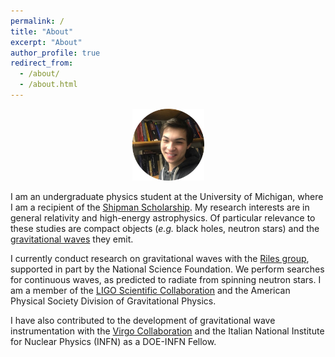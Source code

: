 ```yaml
---
permalink: /
title: "About"
excerpt: "About"
author_profile: true
redirect_from: 
  - /about/
  - /about.html
---
```

<p align="center"><img src = "/images/grantweldon.jpg" height="115" width="115"></p>


I am an undergraduate physics student at the University of Michigan, where I am a recipient of the <a href="https://shipmansociety.com/about-us/">Shipman Scholarship</a>. My research interests are in general relativity and high-energy astrophysics. Of particular relevance to these studies are compact objects (*e.g.* black holes, neutron stars) and the <a href="https://www.ligo.caltech.edu/page/what-are-gw">gravitational waves</a> they emit. 

I currently conduct research on gravitational waves with the <a href="http://gallatin.physics.lsa.umich.edu/~keithr/MGWG.html">Riles group</a>, supported in part by the National Science Foundation. We perform searches for continuous waves, as predicted to radiate from spinning neutron stars. I am a member of the <a href="https://www.ligo.org">LIGO Scientific Collaboration</a> and the American Physical Society Division of Gravitational Physics.

I have also contributed to the development of gravitational wave instrumentation with the <a href="http://www.virgo-gw.eu">Virgo Collaboration</a> and the Italian National Institute for Nuclear Physics (INFN) as a DOE-INFN Fellow.
